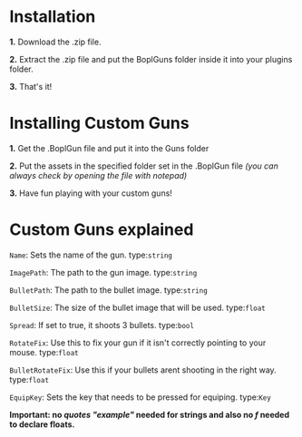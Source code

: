 # **Installation**

**1.** Download the .zip file.

**2.** Extract the .zip file and put the BoplGuns folder inside it into your plugins folder.

**3.** That's it!

# **Installing Custom Guns**

**1.** Get the .BoplGun file and put it into the Guns folder

**2.** Put the assets in the specified folder set in the .BoplGun file *(you can always check by opening the file with notepad)*

**3.** Have fun playing with your custom guns!

# **Custom Guns explained**

`Name`: Sets the name of the gun. type:`string`

`ImagePath`: The path to the gun image. type:`string`

`BulletPath`: The path to the bullet image. type:`string`

`BulletSize`: The size of the bullet image that will be used. type:`float`

`Spread`: If set to true, it shoots 3 bullets. type:`bool`

`RotateFix`: Use this to fix your gun if it isn't correctly pointing to your mouse. type:`float`

`BulletRotateFix`: Use this if your bullets arent shooting in the right way. type:`float`

`EquipKey`: Sets the key that needs to be pressed for equiping. type:`Key`



**Important: no *quotes* *"example"* needed for strings and also no *f* needed to declare floats.**
